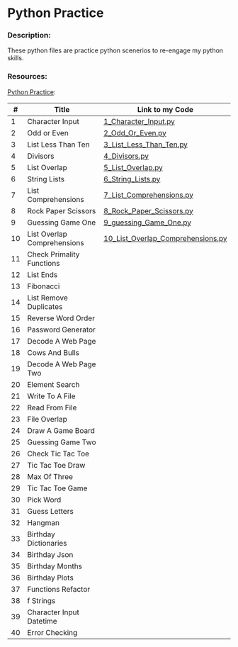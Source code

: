 # Python Practice

### Description:

These python files are practice python scenerios to re-engage my python skills.

### Resources:

[Python Practice](https.//www.practicepython.org):

| #  | Title                       | Link to my Code                                                                    |
|----|-----------------------------|------------------------------------------------------------------------------------|
| 1  | Character Input             | [1_Character_Input.py](/Exercises/1_Character_Input.py)                           |
| 2  | Odd or Even                 | [2_Odd_Or_Even.py](/Exercises/2_Odd_Or_Even.py)                                   | 
| 3  | List Less Than Ten          | [3_List_Less_Than_Ten.py](/Exercises/3_List_Less_Than_Ten.py)                     |
| 4  | Divisors                    | [4_Divisors.py](/Exercises/4_Divisors.py)                                         |
| 5  | List Overlap                | [5_List_Overlap.py](/Exercises/5_List_Overlap.py)                                 |
| 6  | String Lists                | [6_String_Lists.py](/Exercises/6_String_Lists.py)                                 |
| 7  | List Comprehensions         | [7_List_Comprehensions.py](/Exercises/7_List_Comprehensions.py)                   |
| 8  | Rock Paper Scissors         | [8_Rock_Paper_Scissors.py](/Exercises/8_Rock_Paper_Scissors.py)                   |
| 9  | Guessing Game One           | [9_guessing_Game_One.py](/Exercises/9_guessing_Game_One.py)                       |
| 10 | List Overlap Comprehensions | [10_List_Overlap_Comprehensions.py](/Exercises/10_List_Overlap_Comprehensions.py) |
| 11 | Check Primality Functions   |                                                                                    |         
| 12 | List Ends                   |                                                                                    |
| 13 | Fibonacci                   |                                                                                    |
| 14 | List Remove Duplicates      |                                                                                    |
| 15 | Reverse Word Order          |                                                                                    |
| 16 | Password Generator          |                                                                                    |
| 17 | Decode A Web Page           |                                                                                    |
| 18 | Cows And Bulls              |                                                                                    |
| 19 | Decode A Web Page Two       |                                                                                    |
| 20 | Element Search              |                                                                                    |
| 21 | Write To A File             |                                                                                    |
| 22 | Read From File              |                                                                                    |
| 23 | File Overlap                |                                                                                    |
| 24 | Draw A Game Board           |                                                                                    |
| 25 | Guessing Game Two           |                                                                                    |
| 26 | Check Tic Tac Toe           |                                                                                    |
| 27 | Tic Tac Toe Draw            |                                                                                    |
| 28 | Max Of Three                |                                                                                    |
| 29 | Tic Tac Toe Game            |                                                                                    |
| 30 | Pick Word                   |                                                                                    |
| 31 | Guess Letters               |                                                                                    |
| 32 | Hangman                     |                                                                                    |
| 33 | Birthday Dictionaries       |                                                                                    |
| 34 | Birthday Json               |                                                                                    |
| 35 | Birthday Months             |                                                                                    |
| 36 | Birthday Plots              |                                                                                    |
| 37 | Functions Refactor          |                                                                                    |
| 38 | f Strings                   |                                                                                    |
| 39 | Character Input Datetime    |                                                                                    |
| 40 | Error Checking              |                                                                                    |